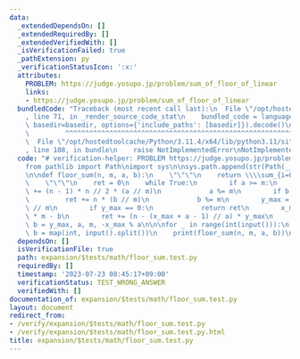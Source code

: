 ```yaml
---
data:
  _extendedDependsOn: []
  _extendedRequiredBy: []
  _extendedVerifiedWith: []
  _isVerificationFailed: true
  _pathExtension: py
  _verificationStatusIcon: ':x:'
  attributes:
    PROBLEM: https://judge.yosupo.jp/problem/sum_of_floor_of_linear
    links:
    - https://judge.yosupo.jp/problem/sum_of_floor_of_linear
  bundledCode: "Traceback (most recent call last):\n  File \"/opt/hostedtoolcache/Python/3.11.4/x64/lib/python3.11/site-packages/onlinejudge_verify/documentation/build.py\"\
    , line 71, in _render_source_code_stat\n    bundled_code = language.bundle(stat.path,\
    \ basedir=basedir, options={'include_paths': [basedir]}).decode()\n          \
    \         ^^^^^^^^^^^^^^^^^^^^^^^^^^^^^^^^^^^^^^^^^^^^^^^^^^^^^^^^^^^^^^^^^^^^^^^^^^^^^^^^^\n\
    \  File \"/opt/hostedtoolcache/Python/3.11.4/x64/lib/python3.11/site-packages/onlinejudge_verify/languages/python.py\"\
    , line 108, in bundle\n    raise NotImplementedError\nNotImplementedError\n"
  code: "# verification-helper: PROBLEM https://judge.yosupo.jp/problem/sum_of_floor_of_linear\n\
    from pathlib import Path\nimport sys\n\nsys.path.append(str(Path(__file__).resolve().parent.parent.parent.parent))\n\
    \n\ndef floor_sum(n, m, a, b):\n    \"\"\"\n    return \\\\sum_{i=0}^{n-1} ((a*i+b)//m)\n\
    \    \"\"\"\n    ret = 0\n    while True:\n        if a >= m:\n            ret\
    \ += (n - 1) * n // 2 * (a // m)\n            a %= m\n        if b >= m:\n   \
    \         ret += n * (b // m)\n            b %= m\n        y_max = (a * n + b)\
    \ // m\n        if y_max == 0:\n            return ret\n        x_max = y_max\
    \ * m - b\n        ret += (n - (x_max + a - 1) // a) * y_max\n        n, m, a,\
    \ b = y_max, a, m, -x_max % a\n\n\nfor _ in range(int(input())):\n    n, m, a,\
    \ b = map(int, input().split())\n    print(floor_sum(n, m, a, b))\n"
  dependsOn: []
  isVerificationFile: true
  path: expansion/$tests/math/floor_sum.test.py
  requiredBy: []
  timestamp: '2023-07-23 08:45:17+09:00'
  verificationStatus: TEST_WRONG_ANSWER
  verifiedWith: []
documentation_of: expansion/$tests/math/floor_sum.test.py
layout: document
redirect_from:
- /verify/expansion/$tests/math/floor_sum.test.py
- /verify/expansion/$tests/math/floor_sum.test.py.html
title: expansion/$tests/math/floor_sum.test.py
---
```


